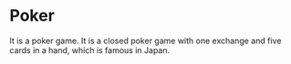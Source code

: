# Poker

It is a poker game. It is a closed poker game with one exchange and five cards in a hand, which is famous in Japan.
